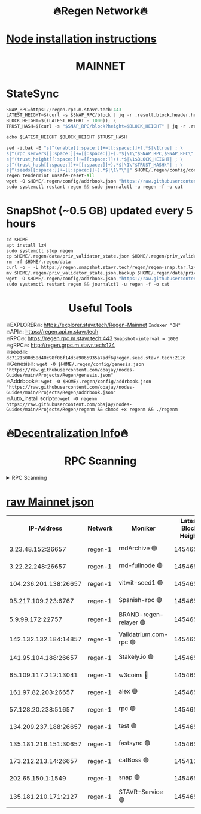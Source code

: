 <h1 align="center"> 🔥Regen Network🔥</h1>

[Node installation instructions](https://github.com/obajay/nodes-Guides/tree/main/Projects/Regen)
=
<h1 align="center"> MAINNET</h1>

# StateSync
```python
SNAP_RPC=https://regen.rpc.m.stavr.tech:443
LATEST_HEIGHT=$(curl -s $SNAP_RPC/block | jq -r .result.block.header.height); \
BLOCK_HEIGHT=$((LATEST_HEIGHT - 1000)); \
TRUST_HASH=$(curl -s "$SNAP_RPC/block?height=$BLOCK_HEIGHT" | jq -r .result.block_id.hash)

echo $LATEST_HEIGHT $BLOCK_HEIGHT $TRUST_HASH

sed -i.bak -E "s|^(enable[[:space:]]+=[[:space:]]+).*$|\1true| ; \
s|^(rpc_servers[[:space:]]+=[[:space:]]+).*$|\1\"$SNAP_RPC,$SNAP_RPC\"| ; \
s|^(trust_height[[:space:]]+=[[:space:]]+).*$|\1$BLOCK_HEIGHT| ; \
s|^(trust_hash[[:space:]]+=[[:space:]]+).*$|\1\"$TRUST_HASH\"| ; \
s|^(seeds[[:space:]]+=[[:space:]]+).*$|\1\"\"|" $HOME/.regen/config/config.toml
regen tendermint unsafe-reset-all
wget -O $HOME/.regen/config/addrbook.json "https://raw.githubusercontent.com/obajay/nodes-Guides/main/Projects/Regen/addrbook.json"
sudo systemctl restart regen && sudo journalctl -u regen -f -o cat
```
# SnapShot (~0.5 GB) updated every 5 hours
```python
cd $HOME
apt install lz4
sudo systemctl stop regen
cp $HOME/.regen/data/priv_validator_state.json $HOME/.regen/priv_validator_state.json.backup
rm -rf $HOME/.regen/data
curl -o - -L https://regen.snapshot.stavr.tech/regen/regen-snap.tar.lz4 | lz4 -c -d - | tar -x -C $HOME/.regen --strip-components 2
mv $HOME/.regen/priv_validator_state.json.backup $HOME/.regen/data/priv_validator_state.json
wget -O $HOME/.regen/config/addrbook.json "https://raw.githubusercontent.com/obajay/nodes-Guides/main/Projects/Regen/addrbook.json"
sudo systemctl restart regen && journalctl -u regen -f -o cat
```

 <h1 align="center"> Useful Tools</h1>

🔥EXPLORER🔥:     https://explorer.stavr.tech/Regen-Mainnet        `Indexer "ON"` \
🔥API🔥:          https://regen.api.m.stavr.tech \
🔥RPC🔥:          https://regen.rpc.m.stavr.tech:443              `Snapshot-interval = 1000` \
🔥gRPC🔥:         http://regen.grpc.m.stavr.tech:124 \
🔥seed🔥:      `dc7121500d58d40c98f06f14d5a9065935a7adf6@regen.seed.stavr.tech:2126` \
🔥Genesis🔥:   `wget -O $HOME/.regen/config/genesis.json "https://raw.githubusercontent.com/obajay/nodes-Guides/main/Projects/Regen/genesis.json"` \
🔥Addrbook🔥:  `wget -O $HOME/.regen/config/addrbook.json "https://raw.githubusercontent.com/obajay/nodes-Guides/main/Projects/Regen/addrbook.json"` \
🔥Auto_install script🔥:`wget -O regenm https://raw.githubusercontent.com/obajay/nodes-Guides/main/Projects/Regen/regenm && chmod +x regenm && ./regenm`

🔥[Decentralization Info](https://github.com/obajay/StateSync-snapshots/tree/main/Projects/Regen/Decentralization)🔥
=
<h1 align="center"> RPC Scanning</h1>

<details>
<summary>RPC Scanning</summary>

<h2 align="center"> We scan nodes in real time every 4 hours. And we provide the final result of RPC endpoints.
We cannot influence the operation of these nodes in any way. </h2>


```python
If Voting Power is higher than 0 --> then the Node is a validator of the network and may be subject to attack and be a potential threat to the chain.
```
```python
We marked such validators with a red symbol
```

</details>

[raw Mainnet json](https://rpc-check.regenm.stavr.tech/regenm/rpc-regenm-result.json)
=


<table><tr><th>IP-Address</th><th>Network</th><th>Moniker</th><th>Latest Block Height</th><th>Earliest Block Height</th><th>Catching Up</th><th>Tx Index</th><th>Voting Power</th><th>Scan Time</th></tr><tr><td>3.23.48.152:26657</td><td>regen-1</td><td>rndArchive 🟢</td><td>14546526</td><td>1</td><td>False</td><td>on</td><td>0</td><td>2024-02-04T14:43:47.053070096UTC</td></tr><tr><td>3.22.22.248:26657</td><td>regen-1</td><td>rnd-fullnode 🟢</td><td>14546525</td><td>4134001</td><td>False</td><td>on</td><td>0</td><td>2024-02-04T14:43:44.331647708UTC</td></tr><tr><td>104.236.201.138:26657</td><td>regen-1</td><td>vitwit-seed1 🟢</td><td>14546520</td><td>8943001</td><td>False</td><td>on</td><td>0</td><td>2024-02-04T14:43:16.340215611UTC</td></tr><tr><td>95.217.109.223:6767</td><td>regen-1</td><td>Spanish-rpc 🟢</td><td>14546528</td><td>10068001</td><td>False</td><td>on</td><td>0</td><td>2024-02-04T14:44:03.323477771UTC</td></tr><tr><td>5.9.99.172:22757</td><td>regen-1</td><td>BRAND-regen-relayer 🟢</td><td>14546528</td><td>10782501</td><td>False</td><td>on</td><td>0</td><td>2024-02-04T14:44:03.886228746UTC</td></tr><tr><td>142.132.132.184:14857</td><td>regen-1</td><td>Validatrium.com-rpc 🟢</td><td>14546528</td><td>11175001</td><td>False</td><td>on</td><td>0</td><td>2024-02-04T14:44:03.622498977UTC</td></tr><tr><td>141.95.104.188:26657</td><td>regen-1</td><td>Stakely.io 🟢</td><td>14546524</td><td>13442501</td><td>False</td><td>on</td><td>0</td><td>2024-02-04T14:43:35.211300134UTC</td></tr><tr><td>65.109.117.212:13041</td><td>regen-1</td><td>w3coins 🔴</td><td>14546536</td><td>13546536</td><td>False</td><td>off</td><td>23996540209</td><td>2024-02-04T14:44:46.165961560UTC</td></tr><tr><td>161.97.82.203:26657</td><td>regen-1</td><td>alex 🟢</td><td>14546526</td><td>13992001</td><td>False</td><td>on</td><td>0</td><td>2024-02-04T14:43:52.425620372UTC</td></tr><tr><td>57.128.20.238:51657</td><td>regen-1</td><td>rpc 🟢</td><td>14546527</td><td>13992001</td><td>False</td><td>on</td><td>0</td><td>2024-02-04T14:43:56.796655080UTC</td></tr><tr><td>134.209.237.188:26657</td><td>regen-1</td><td>test 🟢</td><td>14546530</td><td>13992001</td><td>False</td><td>on</td><td>0</td><td>2024-02-04T14:44:14.512749218UTC</td></tr><tr><td>135.181.216.151:30657</td><td>regen-1</td><td>fastsync 🟢</td><td>14546526</td><td>14457001</td><td>False</td><td>off</td><td>0</td><td>2024-02-04T14:43:52.081951773UTC</td></tr><tr><td>173.212.213.14:26657</td><td>regen-1</td><td>catBoss 🟢</td><td>14541288</td><td>14478001</td><td>False</td><td>on</td><td>0</td><td>2024-02-04T14:43:47.393008651UTC</td></tr><tr><td>202.65.150.1:1549</td><td>regen-1</td><td>snap 🟢</td><td>14546536</td><td>14544852</td><td>False</td><td>on</td><td>0</td><td>2024-02-04T14:44:51.255126012UTC</td></tr><tr><td>135.181.210.171:2127</td><td>regen-1</td><td>STAVR-Service 🟢</td><td>14546533</td><td>14546001</td><td>False</td><td>on</td><td>0</td><td>2024-02-04T14:44:33.413296414UTC</td></tr></table>